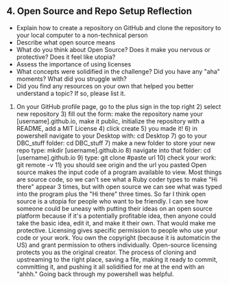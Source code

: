 ## 4. Open Source and Repo Setup  Reflection

* Explain how to create a repository on GitHub and clone the repository to your local computer to a non-technical person
* Describe what open source means
* What do you think about Open Source? Does it make you nervous or protective? Does it feel like utopia?
* Assess the importance of using licenses
* What concepts were solidified in the challenge? Did you have any "aha" moments? What did you struggle with?
* Did you find any resources on your own that helped you better understand a topic? If so, please list it.

1) On your GitHub profile page, go to the plus sign in the top right 2) select new repository 3) fill out the form: make the repository name your [username].github.io, make it public, initialize the repository with a README, add a MIT License 4) click create 5) you made it! 6) in powershell navigate to your Desktop with: cd Desktop 7) go to your DBC_stuff folder: cd DBC_stuff 7) make a new folder to store your new repo type: mkdir [username].github.io 8) navigate into that folder: cd [username].github.io 9) type: git clone #paste url 10) check your work: git remote -v 11) you should see origin and the url you pasted
Open source makes the input code of a program available to view. Most things are source code, so we can't see what a Ruby coder types to make "Hi there" appear 3 times, but with open source we can see what was typed into the program plus the "Hi there" three times.
So far I think open source is a utopia for people who want to be friendly. I can see how someone could be uneasy with putting their ideas on an open source platform because if it's a potentially profitable idea, then anyone could take the basic idea, edit it, and make it their own. That would make me protective.
Licensing gives specific permission to people who use your code or your work. You own the copyright (because it is automaticin the US) and grant permission to others individually. Open-source licensing protects you as the original creator.
The process of cloning and upstreaming to the right place, saving a file, making it ready to commit, committing it, and pushing it all solidified for me at the end with an "ahhh."
Going back through my powershell was helpful.